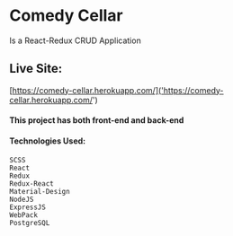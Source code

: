 # Comedy Cellar
Is a React-Redux CRUD Application

## Live Site:
[https://comedy-cellar.herokuapp.com/]('https://comedy-cellar.herokuapp.com/')

#### This project has both front-end and back-end

#### Technologies Used:

```
SCSS
React
Redux
Redux-React
Material-Design
NodeJS
ExpressJS
WebPack
PostgreSQL
```
